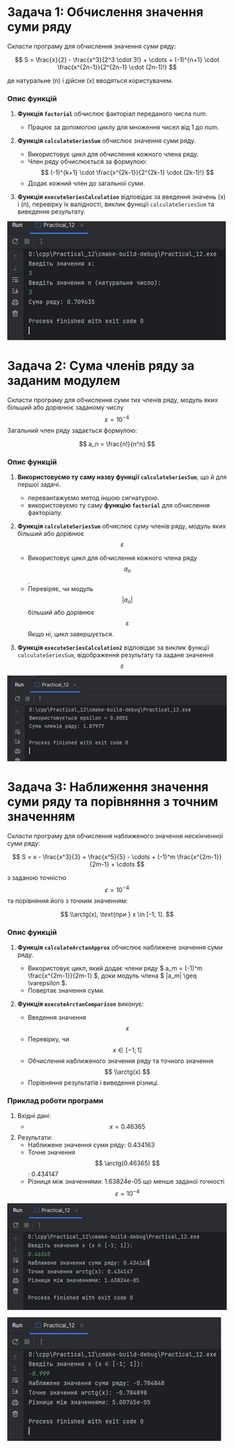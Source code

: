 
# Задача 1: Обчислення значення суми ряду

Скласти програму для обчислення значення суми ряду:

$$
S = \frac{x}{2} - \frac{x^3}{2^3 \cdot 3!} + \cdots + (-1)^{n+1} \cdot \frac{x^{2n-1}}{2^{2n-1} \cdot (2n-1)!}
$$

де натуральне \(n\) і дійсне \(x\) вводяться користувачем.

### Опис функцій

1. **Функція `factorial`** обчислює факторіал переданого числа num.
    - Працює за допомогою циклу для множення чисел від 1 до num.

2. **Функція `calculateSeriesSum`** обчислює значення суми ряду.
    - Використовує цикл для обчислення кожного члена ряду.
    - Член ряду обчислюється за формулою:
      $$
      (-1)^{k+1} \cdot \frac{x^{2k-1}}{2^{2k-1} \cdot (2k-1)!}
      $$
    - Додає кожний член до загальної суми.

3. **Функція `executeSeriesCalculation`** відповідає за введення значень (x) і (n), перевірку їх валідності, виклик функції `calculateSeriesSum` та виведення результату.

![2024-11-29_202609.jpg](screenshots%2F2024-11-29_202609.jpg)

# Задача 2: Сума членів ряду за заданим модулем

Скласти програму для обчислення суми тих членів ряду, модуль яких більший або дорівнює заданому числу $$ \varepsilon = 10^{-4} $$
Загальний член ряду задається формулою:

$$
a_n = \frac{n!}{n^n}
$$

### Опис функцій

1. **Використовуємо ту саму назву функції `calculateSeriesSum`**, що й для першої задачі. 
   - перевантажуємо метод іншою сигнатурою.
   - використовуємо ту саму **функцію `factorial`** для обчислення факторіалу.

2. **Функція `calculateSeriesSum`** обчислює суму членів ряду, модуль яких більший або дорівнює $$ \varepsilon $$
   - Використовує цикл для обчислення кожного члена ряду $$ a_n $$.
   - Перевіряє, чи модуль $$ |a_n| $$ більший або дорівнює $$ \varepsilon $$ Якщо ні, цикл завершується.

3. **Функція `executeSeriesCalculation2`** відповідає за виклик функції `calculateSeriesSum`, відображення результату та задане значення $$ \varepsilon $$

![2024-11-29_205652.jpg](screenshots%2F2024-11-29_205652.jpg)

# Задача 3: Наближення значення суми ряду та порівняння з точним значенням

Скласти програму для обчислення наближеного значення нескінченної суми ряду:

$$
S = x - \frac{x^3}{3} + \frac{x^5}{5} - \cdots + (-1)^m \frac{x^{2m-1}}{2m-1} + \cdots
$$

з заданою точністю $$ \varepsilon = 10^{-4} $$ та порівняння його з точним значенням:

$$
\\arctg(x), \text{при } x \in [-1; 1].
$$

### Опис функцій

1. **Функція `calculateArctanApprox`** обчислює наближене значення суми ряду.
   - Використовує цикл, який додає члени ряду $ a_m = (-1)^m \frac{x^{2m-1}}{2m-1} $, доки модуль члена $ |a_m| \geq \varepsilon $.
   - Повертає значення суми.

2. **Функція `executeArctanComparison`** виконує:
   - Введення значення $$ x $$
   - Перевірку, чи $$ x \in [-1; 1] $$
   - Обчислення наближеного значення ряду та точного значення $$ \\arctg(x) $$
   - Порівняння результатів і виведення різниці.

### Приклад роботи програми

1. Вхідні дані:
   - $$ x = 0.46365 $$
2. Результати:
   - Наближене значення суми ряду: 0.434163
   - Точне значення 
$$ 
\arctg(0.46365) 
$$
: 0.434147
   - Різниця між значеннями: 1.63824e-05 що менше заданої точності $$ \varepsilon = 10^{-4} $$

![2024-11-29_211633.jpg](screenshots%2F2024-11-29_211633.jpg)

![2024-11-29_212026.jpg](screenshots%2F2024-11-29_212026.jpg)